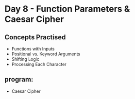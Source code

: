 # Day 8 - Function Parameters & Caesar Cipher

## Concepts Practised
* Functions with Inputs 
* Positional vs. Keyword Arguments
* Shifting Logic
* Processing Each Character

## program:
* Caesar Cipher
